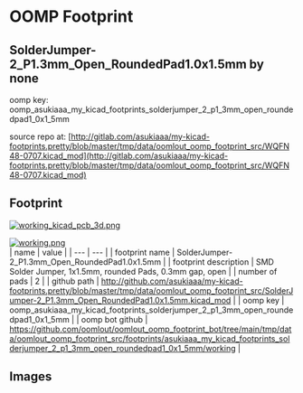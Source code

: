 # OOMP Footprint  
## SolderJumper-2_P1.3mm_Open_RoundedPad1.0x1.5mm  by none  
  
oomp key: oomp_asukiaaa_my_kicad_footprints_solderjumper_2_p1_3mm_open_roundedpad1_0x1_5mm  
  
source repo at: [http://gitlab.com/asukiaaa/my-kicad-footprints.pretty/blob/master/tmp/data/oomlout_oomp_footprint_src/WQFN48-0707.kicad_mod](http://gitlab.com/asukiaaa/my-kicad-footprints.pretty/blob/master/tmp/data/oomlout_oomp_footprint_src/WQFN48-0707.kicad_mod)  
## Footprint  
  
[![working_kicad_pcb_3d.png](working_kicad_pcb_3d_600.png)](working_kicad_pcb_3d.png)  
  
[![working.png](working_600.png)](working.png)  
| name | value | 
| --- | --- | 
| footprint name | SolderJumper-2_P1.3mm_Open_RoundedPad1.0x1.5mm | 
| footprint description | SMD Solder Jumper, 1x1.5mm, rounded Pads, 0.3mm gap, open | 
| number of pads | 2 | 
| github path | http://github.com/asukiaaa/my-kicad-footprints.pretty/blob/master/tmp/data/oomlout_oomp_footprint_src/SolderJumper-2_P1.3mm_Open_RoundedPad1.0x1.5mm.kicad_mod | 
| oomp key | oomp_asukiaaa_my_kicad_footprints_solderjumper_2_p1_3mm_open_roundedpad1_0x1_5mm | 
| oomp bot github | https://github.com/oomlout/oomlout_oomp_footprint_bot/tree/main/tmp/data/oomlout_oomp_footprint_src/footprints/asukiaaa_my_kicad_footprints_solderjumper_2_p1_3mm_open_roundedpad1_0x1_5mm/working | 
## Images  
